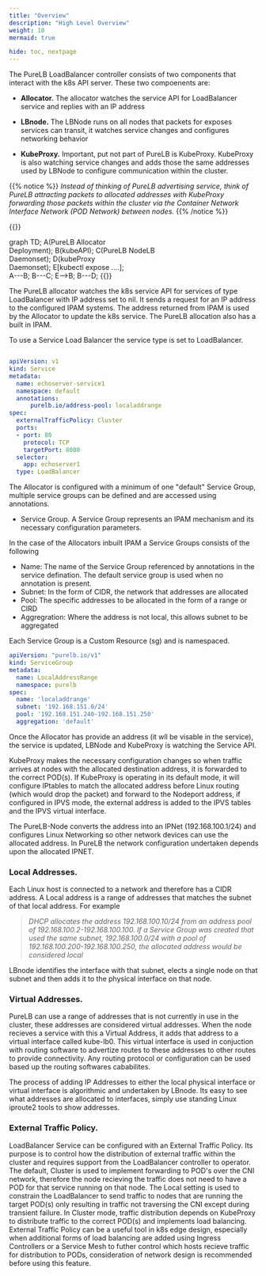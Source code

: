 ```yaml
---
title: "Overview"
description: "High Level Overview"
weight: 10
mermaid: true

hide: toc, nextpage
---
```



The PureLB LoadBalancer controller consists of two components that interact with the k8s API server.  These two compoenents are:


 * **Allocator.**  The allocator watches the service API for LoadBalancer service and replies with an IP address

 * **LBnode.**  The LBNode runs on all nodes that packets for exposes services can transit, it watches service changes and configures networking behavior

 * **KubeProxy.** Important, put not part of PureLB is KubeProxy.  KubeProxy is also watching service changes and adds those the same addresses used by LBNode to configure communication
 within the cluster.  

 {{% notice %}} _Instead of thinking of PureLB advertising service, think of PureLB attracting packets to allocated addresses with KubeProxy forwarding those packets within the cluster via
 the Container Network Interface Network (POD Network) between nodes._ {{% /notice %}}




{{<mermaid align="center">}}

  graph TD;
    A(PureLB Allocator<br/>Deployment);
    B(kubeAPI);
    C(PureLB NodeLB<br/>Daemonset);
    D(kubeProxy<br/> Daemonset);
    E[kubectl expose ....];  
    A---B;
    B---C;
    E-->B;
    B---D;
{{</mermaid>}}


The PureLB allocator watches the k8s service API for services of type LoadBalancer with IP address set to nil. It sends a request for an IP address to the configured IPAM systems.  The address returned from IPAM is used by the Allocator to update the k8s service. The PureLB allocation also has a built in IPAM.  

To use a Service Load Balancer the service type is set to LoadBalancer. 

```yaml

apiVersion: v1
kind: Service
metadata:
  name: echoserver-service1
  namespace: default
  annotations:
      purelb.io/address-pool: localaddrange
spec:
  externalTrafficPolicy: Cluster
  ports:
  - port: 80
    protocol: TCP
    targetPort: 8080
  selector:
    app: echoserver1
  type: LoadBalancer

```

The Allocator is configured with a minimum of one "default" Service Group,  multiple service groups can be defined and are accessed using annotations.

* Service Group.  A Service Group represents an IPAM mechanism and its necessary configuration parameters.

In the case of the Allocators inbuilt IPAM a Service Groups consists of the following

 * Name:  The name of the Service Group referenced by annotations in the service defination.  The default service group is used when no annotation is present.
 * Subnet:  In the form of CIDR, the network that addresses are allocated
 * Pool:  The specific addresses to be allocated in the form of a range or CIRD
 * Aggregration:  Where the address is not local, this allows subnet to be aggregated

 Each Service Group is a Custom Resource (sg) and is namespaced.

```yaml
apiVersion: "purelb.io/v1"
kind: ServiceGroup
metadata:
  name: LocalAddressRange
  namespace: purelb 
spec:
  name: 'localaddrange'
  subnet: '192.168.151.0/24'
  pool: '192.168.151.240-192.168.151.250'
  aggregation: 'default'
```


Once the Allocator has provide an address (it wll be visable in the service), the service is updated,  LBNode and KubeProxy is watching the Service API.  

KubeProxy makes the necessary configuration changes so when traffic arrives at nodes with the allocated destination address, it is forwarded to the correct POD(s). If KubeProxy is operating in 
its default mode, it will configure IPtables to match the allocated address before Linux routing (which would drop the packet) and forward to the Nodeport address, if configured in IPVS mode, the external address is added to the IPVS tables and the IPVS virtual interface.  

The PureLB-Node converts the address into an IPNet (192.168.100.1/24) and configures Linux Networking so other network devices can use the allocated address.  In PureLB the network configuration undertaken depends upon the allocated IPNET.

### Local Addresses.  
Each Linux host is connected to a network and therefore has a CIDR address.  A Local address is a range of addresses that matches the subnet of that local address.  For example

> _DHCP allocates the address 192.168.100.10/24 from an address pool of 192.168.100.2-192.168.100.100.  If a Service Group was created that used the same subnet, 192.168.100.0/24 with a pool of 192.168.100.200-192.168.100.250, the allocated address would be considered local_

LBnode identifies the interface with that subnet, elects a single node on that subnet and then adds it to the physical interface on that node.


### Virtual Addresses.  
PureLB can use a range of addresses that is not currently in use in the cluster, these addresses are considered virtual addresses.  When the node recieves a service with this a Virtual
Address, it adds that address to a virtual interface called kube-lb0.  This virtual interface is used in conjuction with routing software to advertize routes to these addresses to other routes to provide connectivity.  Any routing protocol or configuration can be used based up the routing softwares cababilites.

The process of adding IP Addresses to either the local physical interface or virtual interface is algorithmic and undertaken by LBnode. Its easy to see what addresses are allocated to interfaces, simply use standing Linux iproute2 tools to show addresses.
    
### External Traffic Policy. 
 LoadBalancer Service can be configured with an External Traffic Policy.  Its  purpose is to control how the distribution of external traffic within the cluster and requires support from the LoadBalancer controller to operator.  The default, Cluster is used to implement forwarding to POD's over the CNI network, therefore the node recieving the traffic does not need to have a POD for that service running on that node.  The Local setting is used to constrain the LoadBalancer to send traffic to nodes that are running the target POD(s) only resulting in traffic not traversing the CNI except during transient failure.  In Cluster mode, traffic distribution depends on KubeProxy to distribute traffic to the correct POD(s) and implements load balancing.  External Traffic Policy can be a useful tool in k8s edge design, especially when additional forms of load balancing are added using Ingress Controllers or a Service Mesh to futher control which hosts recieve traffic for distribution to PODs, consideration of network design is recommended before using this feature.






